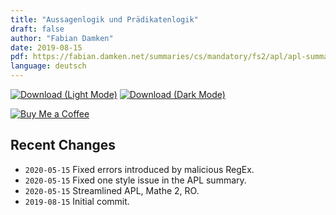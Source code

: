 ```yaml
---
title: "Aussagenlogik und Prädikatenlogik"
draft: false
author: "Fabian Damken"
date: 2019-08-15
pdf: https://fabian.damken.net/summaries/cs/mandatory/fs2/apl/apl-summary.pdf
language: deutsch
---
```


[![Download (Light Mode)](/download.png)](apl-summary.pdf)
[![Download (Dark Mode)](/download-dark.png)](apl-summary-dark.pdf)

[![Buy Me a Coffee](/kofi.png)](https://ko-fi.com/fdamken)

## Recent Changes
- `2020-05-15` Fixed errors introduced by malicious RegEx.
- `2020-05-15` Fixed one style issue in the APL summary.
- `2020-05-15` Streamlined APL, Mathe 2, RO.
- `2019-08-15` Initial commit.
